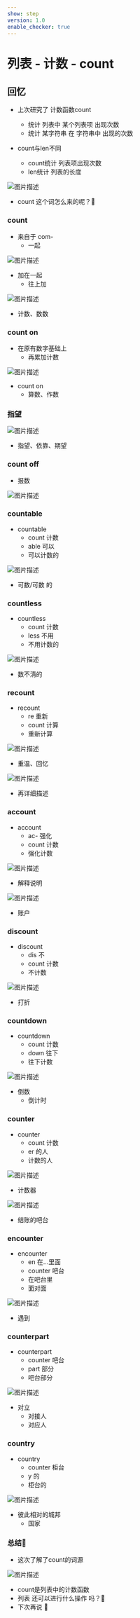 ```yaml
---
show: step
version: 1.0
enable_checker: true
---
```


# 列表 - 计数 - count

## 回忆

- 上次研究了 计数函数count
	- 统计 列表中 某个列表项 出现次数
	- 统计 某字符串 在 字符串中 出现的次数

- count与len不同
	- count统计 列表项出现次数
	- len统计 列表的长度

![图片描述](https://doc.shiyanlou.com/courses/3584/labs/743981/uid1190679-20250108-1736317824279) 

- count 这个词怎么来的呢？🤔

### count

- 来自于 com-
	- 一起

![图片描述](https://doc.shiyanlou.com/courses/uid1190679-20240224-1708781197063)

- 加在一起
	- 往上加

![图片描述](https://doc.shiyanlou.com/courses/uid1190679-20240224-1708781100545)

- 计数、数数

### count on

- 在原有数字基础上
	- 再累加计数

![图片描述](https://doc.shiyanlou.com/courses/uid1190679-20240224-1708781370304)

- count on
	- 算数、作数

### 指望

![图片描述](https://doc.shiyanlou.com/courses/uid1190679-20240224-1708781252546)

- 指望、依靠、期望

### count off

- 报数

![图片描述](https://doc.shiyanlou.com/courses/uid1190679-20240224-1708781449015)

### countable

- countable
	- count 计数
	- able 可以
	- 可以计数的

![图片描述](https://doc.shiyanlou.com/courses/uid1190679-20240224-1708781642921)

- 可数/可数 的

### countless

- countless
	- count 计数
	- less 不用
	- 不用计数的

![图片描述](https://doc.shiyanlou.com/courses/uid1190679-20240224-1708782013547)

- 数不清的

### recount

- recount
	- re 重新
	- count 计算
	- 重新计算

![图片描述](https://doc.shiyanlou.com/courses/uid1190679-20240224-1708782155041)

- 重温、回忆

![图片描述](https://doc.shiyanlou.com/courses/uid1190679-20240224-1708782189628)

- 再详细描述

### account

- account 
	- ac- 强化
	- count 计数
	- 强化计数

![图片描述](https://doc.shiyanlou.com/courses/uid1190679-20240224-1708782304963)

- 解释说明

![图片描述](https://doc.shiyanlou.com/courses/uid1190679-20240224-1708782328823)

- 账户

### discount

- discount
	- dis 不
	- count 计数
	- 不计数

![图片描述](https://doc.shiyanlou.com/courses/uid1190679-20240224-1708781557930)

- 打折

### countdown

- countdown
	- count 计数
	- down 往下
	- 往下计数

![图片描述](https://doc.shiyanlou.com/courses/uid1190679-20240224-1708782413256)

- 倒数
	- 倒计时

### counter

- counter
	- count 计数
	- er 的人
	- 计数的人

![图片描述](https://doc.shiyanlou.com/courses/uid1190679-20240224-1708781741001)

- 计数器

![图片描述](https://doc.shiyanlou.com/courses/uid1190679-20240224-1708781754241)

- 结账的吧台

### encounter

- encounter
	- en 在...里面
	- counter 吧台
	- 在吧台里
	- 面对面

![图片描述](https://doc.shiyanlou.com/courses/uid1190679-20240224-1708781879760)

- 遇到

### counterpart

- counterpart
	- counter 吧台
	- part 部分
	- 吧台部分

![图片描述](https://doc.shiyanlou.com/courses/uid1190679-20240224-1708782710756)

- 对立
	- 对接人
	- 对应人

### country

- country
	- counter 柜台
	- y 的
	- 柜台的

![图片描述](https://doc.shiyanlou.com/courses/uid1190679-20240224-1708782895587)

- 彼此相对的城邦
	- 国家

### 总结🤔

- 这次了解了count的词源

![图片描述](https://doc.shiyanlou.com/courses/uid1190679-20240224-1708784551406)

- count是列表中的计数函数
- 列表 还可以进行什么操作 吗？🤔
- 下次再说 👋